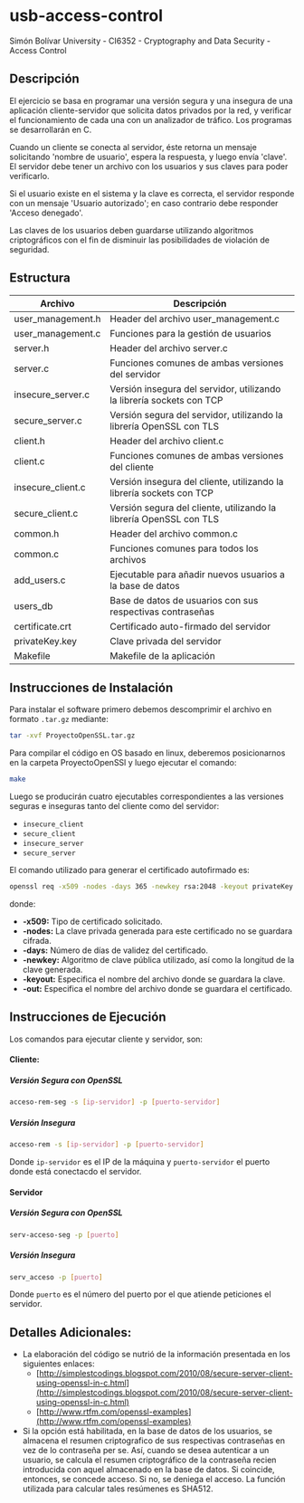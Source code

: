 # usb-access-control
Simón Bolívar University - CI6352 - Cryptography and Data Security - Access Control

## Descripción

El ejercicio se basa en programar una versión segura y una insegura de una aplicación cliente-servidor que solicita datos privados por la red, y verificar el funcionamiento de cada una con un analizador de tráfico. Los programas se desarrollarán en C.

Cuando un cliente se conecta al servidor, éste retorna un mensaje solicitando 'nombre de usuario', espera la respuesta, y luego envía 'clave'. El servidor debe tener un archivo con los usuarios y sus claves para poder verificarlo.
	
Si el usuario existe en el sistema y la clave es correcta, el servidor responde con un mensaje 'Usuario autorizado'; en caso contrario debe responder 'Acceso denegado'.

Las claves de los usuarios deben guardarse utilizando algoritmos criptográficos con el fin de disminuir las posibilidades de violación de seguridad.

## Estructura

| Archivo           | Descripción                                                           |
|-------------------|-----------------------------------------------------------------------|
| user_management.h | Header del archivo user_management.c                                  |
| user_management.c | Funciones para la gestión de usuarios                                 |
| server.h          | Header del archivo server.c                                           |
| server.c          | Funciones comunes de ambas versiones del servidor                     |
| insecure_server.c | Versión insegura del servidor, utilizando la librería sockets con TCP |
| secure_server.c   | Versión segura del servidor, utilizando la librería OpenSSL con TLS   |
| client.h          | Header del archivo client.c                                           |
| client.c          | Funciones comunes de ambas versiones del cliente                      |
| insecure_client.c | Versión insegura del cliente, utilizando la librería sockets con TCP  |
| secure_client.c   | Versión segura del cliente, utilizando la librería OpenSSL con TLS    |
| common.h          | Header del archivo common.c                                           |
| common.c          | Funciones comunes para todos los archivos                             |
| add_users.c       | Ejecutable para añadir nuevos usuarios a la base de datos             |
| users_db          | Base de datos de usuarios con sus respectivas contraseñas             |
| certificate.crt   | Certificado auto-firmado del servidor                                 |
| privateKey.key    | Clave privada del servidor                                            |
| Makefile          | Makefile de la aplicación                                             |

## Instrucciones de Instalación

Para instalar el software primero debemos descomprimir el archivo en formato `.tar.gz` mediante:

```bash
tar -xvf ProyectoOpenSSL.tar.gz
```

Para compilar el código en OS basado en linux, deberemos posicionarnos en la carpeta ProyectoOpenSSl y luego ejecutar el comando:

```bash
make
```

Luego se producirán cuatro ejecutables correspondientes a las versiones seguras e inseguras tanto del cliente como del servidor:

* `insecure_client`
* `secure_client`
* `insecure_server`
* `secure_server`

El comando utilizado para generar el certificado autofirmado es:

```bash
openssl req -x509 -nodes -days 365 -newkey rsa:2048 -keyout privateKey.key -out certificate.crt
```

donde:
* **-x509:** Tipo de certificado solicitado.
* **-nodes:** La clave privada generada para este certificado no se guardara cifrada.
* **-days:** Número de días de validez del certificado.
* **-newkey:** Algoritmo de clave pública utilizado, así como la longitud de la clave generada.
* **-keyout:** Especifica el nombre del archivo donde se guardara la clave.
* **-out:** Especifica el nombre del archivo donde se guardara el certificado.

## Instrucciones de Ejecución

Los comandos para ejecutar cliente y servidor, son:

#### Cliente:

##### Versión Segura con OpenSSL

```bash
acceso-rem-seg -s [ip-servidor] -p [puerto-servidor]
```

##### Versión Insegura

```bash
acceso-rem -s [ip-servidor] -p [puerto-servidor]
```

Donde `ip-servidor` es el IP de la máquina y `puerto-servidor` el puerto donde está conectacdo el servidor.

#### Servidor

##### Versión Segura con OpenSSL

```bash
serv-acceso-seg -p [puerto]
```

##### Versión Insegura

```bash
serv_acceso -p [puerto]
```

Donde `puerto` es el número del puerto por el que atiende peticiones el servidor.

## Detalles Adicionales:

* La elaboración del código se nutrió de la información presentada en los siguientes enlaces:
  * [http://simplestcodings.blogspot.com/2010/08/secure-server-client-using-openssl-in-c.html](http://simplestcodings.blogspot.com/2010/08/secure-server-client-using-openssl-in-c.html)
  * [http://www.rtfm.com/openssl-examples](http://www.rtfm.com/openssl-examples)
* Si la opción está habilitada, en la base de datos de los usuarios, se almacena el resumen criptografico de sus respectivas contraseñas en vez de lo contraseña per se. Así, cuando se desea autenticar a un usuario, se calcula el resumen criptográfico de la contraseña recien introducida con aquel almacenado en la base de datos. Si coincide, entonces, se concede acceso. Si no, se deniega el acceso. La función utilizada para calcular tales resúmenes es SHA512.
